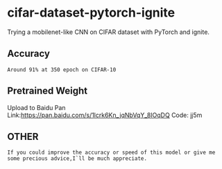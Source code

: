 # cifar-dataset-pytorch-ignite

Trying a mobilenet-like CNN on CIFAR dataset with PyTorch and ignite.

## Accuracy
    Around 91% at 350 epoch on CIFAR-10
## Pretrained Weight
Upload to Baidu Pan
Link:https://pan.baidu.com/s/1lcrk6Kn_jqNbVqY_8IOqDQ 
Code: jj5m  
## OTHER
    If you could improve the accuracy or speed of this model or give me some precious advice,I`ll be much appreciate.
  

